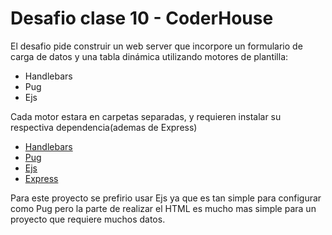 # Desafio clase 10 - CoderHouse

El desafio pide construir un web server que incorpore un formulario de carga de datos y una tabla dinámica utilizando motores de plantilla:

- Handlebars
- Pug
- Ejs

Cada motor estara en carpetas separadas, y requieren instalar su respectiva dependencia(ademas de Express)

- [Handlebars]
- [Pug]
- [Ejs]
- [Express]

Para este proyecto se prefirio usar Ejs ya que es tan simple para configurar como Pug pero la parte de realizar el HTML es mucho mas simple para un proyecto que requiere muchos datos.

[Handlebars]: <https://handlebarsjs.com/>
[Pug]: <https://pugjs.org/api/getting-started.html>
[Ejs]: <https://ejs.co/>
[Express]: <https://expressjs.com/es/>